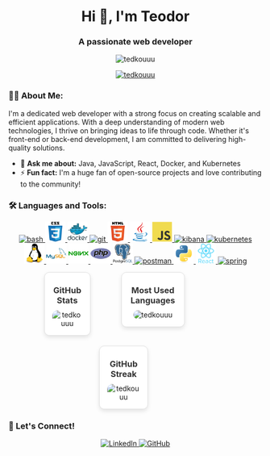 <h1 align="center">Hi 👋, I'm Teodor</h1>
<h3 align="center">A passionate web developer</h3>

<p align="center">
  <img src="https://komarev.com/ghpvc/?username=tedkouuu&label=Profile%20views&color=0e75b6&style=flat" alt="tedkouuu" />
</p>

<p align="center">
  <a href="https://github.com/ryo-ma/github-profile-trophy"><img src="https://github-profile-trophy.vercel.app/?username=tedkouuu&theme=darkhub&margin-w=15&margin-h=15&no-bg=true" alt="tedkouuu" /></a>
</p>

### 👨‍💻 About Me:

I'm a dedicated web developer with a strong focus on creating scalable and efficient applications. With a deep understanding of modern web technologies, I thrive on bringing ideas to life through code. Whether it's front-end or back-end development, I am committed to delivering high-quality solutions.

- 💬 **Ask me about:** Java, JavaScript, React, Docker, and Kubernetes
- ⚡ **Fun fact:** I'm a huge fan of open-source projects and love contributing to the community!

### 🛠️ Languages and Tools:

<p align="center">
  <a href="https://www.gnu.org/software/bash/" target="_blank" rel="noreferrer">
    <img src="https://www.vectorlogo.zone/logos/gnu_bash/gnu_bash-icon.svg" alt="bash" width="40" height="40"/>
  </a>
  <a href="https://www.w3schools.com/css/" target="_blank" rel="noreferrer">
    <img src="https://raw.githubusercontent.com/devicons/devicon/master/icons/css3/css3-original-wordmark.svg" alt="css3" width="40" height="40"/>
  </a>
  <a href="https://www.docker.com/" target="_blank" rel="noreferrer">
    <img src="https://raw.githubusercontent.com/devicons/devicon/master/icons/docker/docker-original-wordmark.svg" alt="docker" width="40" height="40"/>
  </a>
  <a href="https://git-scm.com/" target="_blank" rel="noreferrer">
    <img src="https://www.vectorlogo.zone/logos/git-scm/git-scm-icon.svg" alt="git" width="40" height="40"/>
  </a>
  <a href="https://www.w3.org/html/" target="_blank" rel="noreferrer">
    <img src="https://raw.githubusercontent.com/devicons/devicon/master/icons/html5/html5-original-wordmark.svg" alt="html5" width="40" height="40"/>
  </a>
  <a href="https://www.java.com" target="_blank" rel="noreferrer">
    <img src="https://raw.githubusercontent.com/devicons/devicon/master/icons/java/java-original.svg" alt="java" width="40" height="40"/>
  </a>
  <a href="https://developer.mozilla.org/en-US/docs/Web/JavaScript" target="_blank" rel="noreferrer">
    <img src="https://raw.githubusercontent.com/devicons/devicon/master/icons/javascript/javascript-original.svg" alt="javascript" width="40" height="40"/>
  </a>
  <a href="https://www.elastic.co/kibana" target="_blank" rel="noreferrer">
    <img src="https://www.vectorlogo.zone/logos/elasticco_kibana/elasticco_kibana-icon.svg" alt="kibana" width="40" height="40"/>
  </a>
  <a href="https://kubernetes.io" target="_blank" rel="noreferrer">
    <img src="https://www.vectorlogo.zone/logos/kubernetes/kubernetes-icon.svg" alt="kubernetes" width="40" height="40"/>
  </a>
  <a href="https://www.linux.org/" target="_blank" rel="noreferrer">
    <img src="https://raw.githubusercontent.com/devicons/devicon/master/icons/linux/linux-original.svg" alt="linux" width="40" height="40"/>
  </a>
  <a href="https://www.mysql.com/" target="_blank" rel="noreferrer">
    <img src="https://raw.githubusercontent.com/devicons/devicon/master/icons/mysql/mysql-original-wordmark.svg" alt="mysql" width="40" height="40"/>
  </a>
  <a href="https://www.nginx.com" target="_blank" rel="noreferrer">
    <img src="https://raw.githubusercontent.com/devicons/devicon/master/icons/nginx/nginx-original.svg" alt="nginx" width="40" height="40"/>
  </a>
  <a href="https://www.php.net" target="_blank" rel="noreferrer">
    <img src="https://raw.githubusercontent.com/devicons/devicon/master/icons/php/php-original.svg" alt="php" width="40" height="40"/>
  </a>
  <a href="https://www.postgresql.org" target="_blank" rel="noreferrer">
    <img src="https://raw.githubusercontent.com/devicons/devicon/master/icons/postgresql/postgresql-original-wordmark.svg" alt="postgresql" width="40" height="40"/>
  </a>
  <a href="https://postman.com" target="_blank" rel="noreferrer">
    <img src="https://www.vectorlogo.zone/logos/getpostman/getpostman-icon.svg" alt="postman" width="40" height="40"/>
  </a>
  <a href="https://www.python.org" target="_blank" rel="noreferrer">
    <img src="https://raw.githubusercontent.com/devicons/devicon/master/icons/python/python-original.svg" alt="python" width="40" height="40"/>
  </a>
  <a href="https://reactjs.org/" target="_blank" rel="noreferrer">
    <img src="https://raw.githubusercontent.com/devicons/devicon/master/icons/react/react-original-wordmark.svg" alt="react" width="40" height="40"/>
  </a>
  <a href="https://spring.io/" target="_blank" rel="noreferrer">
    <img src="https://www.vectorlogo.zone/logos/springio/springio-icon.svg" alt="spring" width="40" height="40"/>
  </a>
</p>

<div style="display: flex; flex-direction: row; justify-content: center; gap: 20px;">

  <a href="https://github.com/tedkouuu" target="_blank" style="text-decoration: none;">
    <div style="background: #ffffff; border-radius: 10px; padding: 15px; text-align: center; box-shadow: 0 4px 8px rgba(0, 0, 0, 0.1); border: 1px solid #e0e0e0; width: 45%;">
      <h3 style="color: #333; margin: 10px 0;">GitHub Stats</h3>
      <img src="https://github-readme-stats.vercel.app/api?username=tedkouuu&show_icons=true&locale=en&theme=gruvbox" alt="tedkouuu" width="50%" style="border-radius: 10px;"/>
    </div>
  </a>

  <a href="https://github.com/tedkouuu" target="_blank" style="text-decoration: none;">
    <div style="background: #ffffff; border-radius: 10px; padding: 15px; text-align: center; box-shadow: 0 4px 8px rgba(0, 0, 0, 0.1); border: 1px solid #e0e0e0; width: 45%;">
      <h3 style="color: #333; margin: 10px 0;">Most Used Languages</h3>
      <img src="https://github-readme-stats.vercel.app/api/top-langs?username=tedkouuu&show_icons=true&locale=en&layout=compact&theme=gruvbox" alt="tedkouuu" width="50%" style="border-radius: 10px;"/>
    </div>
  </a>

</div>

<div style="display: flex; justify-content: center; margin-top: 20px;">
  <a href="https://github.com/tedkouuu" target="_blank" style="text-decoration: none;">
    <div style="background: #ffffff; border-radius: 10px; padding: 15px; text-align: center; box-shadow: 0 4px 8px rgba(0, 0, 0, 0.1); border: 1px solid #e0e0e0; width: 45%;">
      <h3 style="color: #333; margin: 10px 0;">GitHub Streak</h3>
      <img src="https://github-readme-streak-stats.herokuapp.com/?user=tedkouuu&theme=gruvbox" alt="tedkouuu" width="50%" style="border-radius: 10px;"/>
    </div>
  </a>
</div>


### 🤝 Let's Connect!

<p align="center">
  <a href="https://www.linkedin.com/in/teodor-trendafilov-08017b243" target="_blank">
    <img src="https://img.shields.io/badge/LinkedIn-0A66C2?style=for-the-badge&logo=linkedin&logoColor=white" alt="LinkedIn"/>
  </a>
  <a href="https://github.com/tedkouuu" target="_blank">
    <img src="https://img.shields.io/badge/GitHub-333?style=for-the-badge&logo=github&logoColor=white" alt="GitHub"/>
  </a>
</p>
